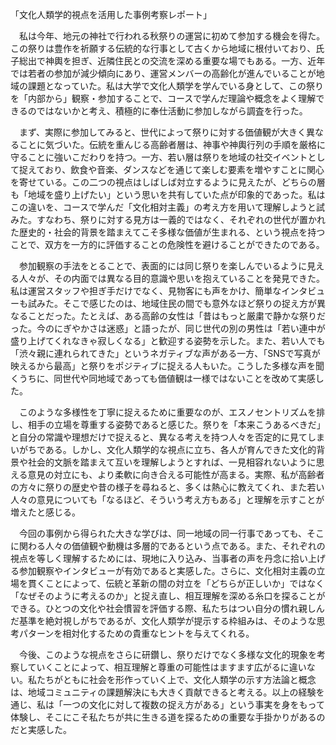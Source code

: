 「文化人類学的視点を活用した事例考察レポート」

　私は今年、地元の神社で行われる秋祭りの運営に初めて参加する機会を得た。この祭りは豊作を祈願する伝統的な行事として古くから地域に根付いており、氏子総出で神輿を担ぎ、近隣住民との交流を深める重要な場でもある。一方、近年では若者の参加が減少傾向にあり、運営メンバーの高齢化が進んでいることが地域の課題となっていた。私は大学で文化人類学を学んでいる身として、この祭りを「内部から」観察・参加することで、コースで学んだ理論や概念をよく理解できるのではないかと考え、積極的に奉仕活動に参加しながら調査を行った。

　まず、実際に参加してみると、世代によって祭りに対する価値観が大きく異なることに気づいた。伝統を重んじる高齢者層は、神事や神輿行列の手順を厳格に守ることに強いこだわりを持つ。一方、若い層は祭りを地域の社交イベントとして捉えており、飲食や音楽、ダンスなどを通じて楽しむ要素を増やすことに関心を寄せている。この二つの視点はしばしば対立するように見えたが、どちらの層も「地域を盛り上げたい」という思いを共有していた点が印象的であった。私はこの違いを、コースで学んだ「文化相対主義」の考え方を用いて理解しようと試みた。すなわち、祭りに対する見方は一義的ではなく、それぞれの世代が置かれた歴史的・社会的背景を踏まえてこそ多様な価値が生まれる、という視点を持つことで、双方を一方的に評価することの危険性を避けることができたのである。

　参加観察の手法をとることで、表面的には同じ祭りを楽しんでいるように見える人々が、その内面では異なる目的意識や思いを抱えていることを発見できた。私は運営スタッフや担ぎ手だけでなく、見物客にも声をかけ、簡単なインタビューも試みた。そこで感じたのは、地域住民の間でも意外なほど祭りの捉え方が異なることだった。たとえば、ある高齢の女性は「昔はもっと厳粛で静かな祭りだった。今のにぎやかさは迷惑」と語ったが、同じ世代の別の男性は「若い連中が盛り上げてくれなきゃ寂しくなる」と歓迎する姿勢を示した。また、若い人でも「渋々親に連れられてきた」というネガティブな声がある一方、「SNSで写真が映えるから最高」と祭りをポジティブに捉える人もいた。こうした多様な声を聞くうちに、同世代や同地域であっても価値観は一様ではないことを改めて実感した。

　このような多様性を丁寧に捉えるために重要なのが、エスノセントリズムを排し、相手の立場を尊重する姿勢であると感じた。祭りを「本来こうあるべきだ」と自分の常識や理想だけで捉えると、異なる考えを持つ人々を否定的に見てしまいがちである。しかし、文化人類学的な視点に立ち、各人が育んできた文化的背景や社会的文脈を踏まえて互いを理解しようとすれば、一見相容れないように思える意見の対立にも、より柔軟に向き合える可能性が高まる。実際、私が高齢者の方々に祭りの歴史や昔の様子を尋ねると、多くは熱心に教えてくれ、また若い人々の意見についても「なるほど、そういう考え方もある」と理解を示すことが増えたと感じる。

　今回の事例から得られた大きな学びは、同一地域の同一行事であっても、そこに関わる人々の価値観や動機は多層的であるという点である。また、それぞれの視点を等しく理解するためには、現地に入り込み、当事者の声を丹念に拾い上げる参加観察やインタビューが有効であると実感した。さらに、文化相対主義の立場を貫くことによって、伝統と革新の間の対立を「どちらが正しいか」ではなく「なぜそのように考えるのか」と捉え直し、相互理解を深める糸口を探ることができる。ひとつの文化や社会慣習を評価する際、私たちはつい自分の慣れ親しんだ基準を絶対視しがちであるが、文化人類学が提示する枠組みは、そのような思考パターンを相対化するための貴重なヒントを与えてくれる。

　今後、このような視点をさらに研鑽し、祭りだけでなく多様な文化的現象を考察していくことによって、相互理解と尊重の可能性はますます広がるに違いない。私たちがともに社会を形作っていく上で、文化人類学の示す方法論と概念は、地域コミュニティの課題解決にも大きく貢献できると考える。以上の経験を通じ、私は「一つの文化に対して複数の捉え方がある」という事実を身をもって体験し、そこにこそ私たちが共に生きる道を探るための重要な手掛かりがあるのだと実感した。